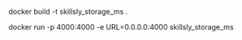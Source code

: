 docker build -t skillsly_storage_ms .  

docker run -p 4000:4000 -e URL=0.0.0.0:4000 skillsly_storage_ms